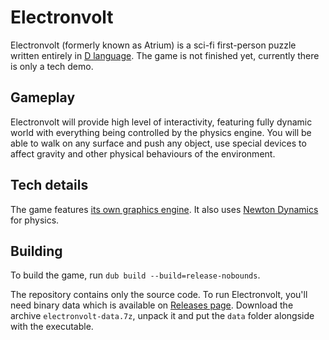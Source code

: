 Electronvolt
============
Electronvolt (formerly known as Atrium) is a sci-fi first-person puzzle written entirely in [D language](http://dlang.org). The game is not finished yet, currently there is only a tech demo.

Gameplay
--------
Electronvolt will provide high level of interactivity, featuring fully dynamic world with everything being controlled by the physics engine. You will be able to walk on any surface and push any object, use special devices to affect gravity and other physical behaviours of the environment.

Tech details
------------
The game features [its own graphics engine](https://github.com/gecko0307/dagon). It also uses [Newton Dynamics](http://newtondynamics.com/) for physics.

Building
--------
To build the game, run `dub build --build=release-nobounds`.

The repository contains only the source code. To run Electronvolt, you'll need binary data which is available on [Releases page](https://github.com/gecko0307/electronvolt/releases). Download the archive `electronvolt-data.7z`, unpack it and put the `data` folder alongside with the executable.
